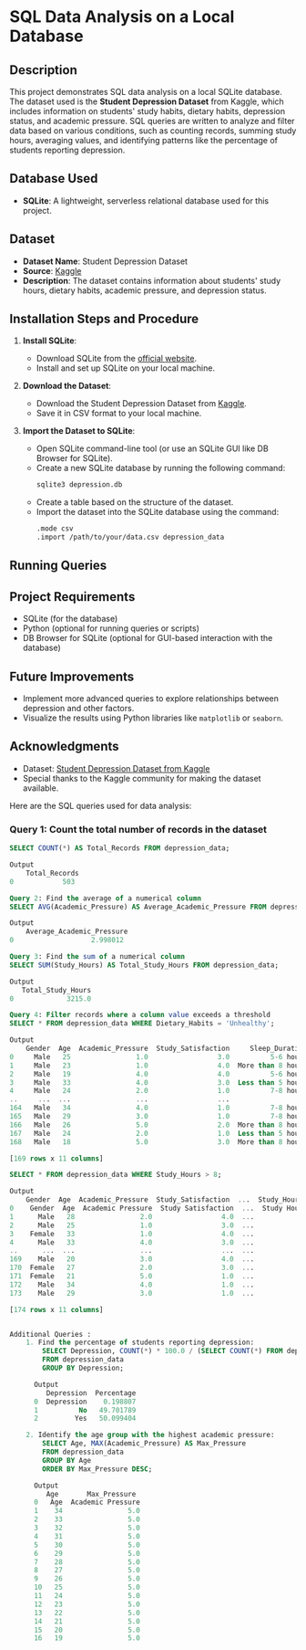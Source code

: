 # SQL Data Analysis on a Local Database

## Description
This project demonstrates SQL data analysis on a local SQLite database. The dataset used is the **Student Depression Dataset** from Kaggle, which includes information on students' study habits, dietary habits, depression status, and academic pressure. SQL queries are written to analyze and filter data based on various conditions, such as counting records, summing study hours, averaging values, and identifying patterns like the percentage of students reporting depression.

## Database Used
- **SQLite**: A lightweight, serverless relational database used for this project.

## Dataset
- **Dataset Name**: Student Depression Dataset
- **Source**: [Kaggle](https://www.kaggle.com/datasets)
- **Description**: The dataset contains information about students' study hours, dietary habits, academic pressure, and depression status.

## Installation Steps and Procedure

1. **Install SQLite**:
   - Download SQLite from the [official website](https://www.sqlite.org/download.html).
   - Install and set up SQLite on your local machine.

2. **Download the Dataset**:
   - Download the Student Depression Dataset from [Kaggle](https://www.kaggle.com/datasets).
   - Save it in CSV format to your local machine.

3. **Import the Dataset to SQLite**:
   - Open SQLite command-line tool (or use an SQLite GUI like DB Browser for SQLite).
   - Create a new SQLite database by running the following command:
     ```bash
     sqlite3 depression.db
     ```
   - Create a table based on the structure of the dataset.
   - Import the dataset into the SQLite database using the command:
     ```bash
     .mode csv
     .import /path/to/your/data.csv depression_data
     ```

## Running Queries

## Project Requirements
- SQLite (for the database)
- Python (optional for running queries or scripts)
- DB Browser for SQLite (optional for GUI-based interaction with the database)

## Future Improvements
- Implement more advanced queries to explore relationships between depression and other factors.
- Visualize the results using Python libraries like `matplotlib` or `seaborn`.

## Acknowledgments
- Dataset: [Student Depression Dataset from Kaggle](https://www.kaggle.com/datasets)
- Special thanks to the Kaggle community for making the dataset available.

Here are the SQL queries used for data analysis:

### Query 1: Count the total number of records in the dataset
```sql
SELECT COUNT(*) AS Total_Records FROM depression_data;

Output 
    Total_Records
0            503

Query 2: Find the average of a numerical column
SELECT AVG(Academic_Pressure) AS Average_Academic_Pressure FROM depression_data;

Output
    Average_Academic_Pressure
0                   2.998012

Query 3: Find the sum of a numerical column
SELECT SUM(Study_Hours) AS Total_Study_Hours FROM depression_data;

Output
   Total_Study_Hours
0             3215.0

Query 4: Filter records where a column value exceeds a threshold
SELECT * FROM depression_data WHERE Dietary_Habits = 'Unhealthy';

Output
    Gender  Age  Academic_Pressure  Study_Satisfaction     Sleep_Duration  ... Suicidal_Thoughts Study_Hours  Financial_Stress  Family_History_Mental_Illness Depression
0     Male   25                1.0                 3.0          5-6 hours  ...               Yes          10                 4                             No        Yes
1     Male   23                1.0                 4.0  More than 8 hours  ...               Yes           7                 2                            Yes         No
2     Male   19                4.0                 4.0          5-6 hours  ...               Yes           1                 4                            Yes        Yes
3     Male   33                4.0                 3.0  Less than 5 hours  ...               Yes          10                 1                             No        Yes
4     Male   24                2.0                 1.0          7-8 hours  ...               Yes          11                 5                             No        Yes
..     ...  ...                ...                 ...                ...  ...               ...         ...               ...                            ...        ...
164   Male   34                4.0                 1.0          7-8 hours  ...               Yes          11                 5                             No        Yes
165   Male   29                3.0                 1.0          7-8 hours  ...               Yes           9                 3                            Yes        Yes
166   Male   26                5.0                 2.0  More than 8 hours  ...                No           8                 3                             No        Yes
167   Male   24                2.0                 1.0  Less than 5 hours  ...               Yes           8                 5                             No        Yes
168   Male   18                5.0                 3.0  More than 8 hours  ...                No           6                 2                            Yes        Yes

[169 rows x 11 columns]

SELECT * FROM depression_data WHERE Study_Hours > 8;

Output
    Gender  Age  Academic_Pressure  Study_Satisfaction  ...  Study_Hours  Financial_Stress     Family_History_Mental_Illness  Depression
0    Gender  Age  Academic Pressure  Study Satisfaction  ...  Study Hours  Financial Stress  Family History of Mental Illness  Depression
1      Male   28                2.0                 4.0  ...            9                 2                               Yes          No
2      Male   25                1.0                 3.0  ...           10                 4                                No         Yes
3    Female   33                1.0                 4.0  ...           10                 3                                No          No
4      Male   33                4.0                 3.0  ...           10                 1                                No         Yes
..      ...  ...                ...                 ...  ...          ...               ...                               ...         ...
169    Male   20                3.0                 4.0  ...            9                 5                               Yes         Yes
170  Female   27                2.0                 3.0  ...           11                 2                               Yes          No
171  Female   21                5.0                 1.0  ...           12                 3                                No         Yes
172    Male   34                4.0                 1.0  ...           11                 5                                No         Yes
173    Male   29                3.0                 1.0  ...            9                 3                               Yes         Yes

[174 rows x 11 columns]


Additional Queries : 
    1. Find the percentage of students reporting depression:
        SELECT Depression, COUNT(*) * 100.0 / (SELECT COUNT(*) FROM depression_data) AS Percentage
        FROM depression_data
        GROUP BY Depression;

      Output
         Depression  Percentage
      0  Depression    0.198807
      1          No   49.701789
      2         Yes   50.099404

    2. Identify the age group with the highest academic pressure:
        SELECT Age, MAX(Academic_Pressure) AS Max_Pressure
        FROM depression_data
        GROUP BY Age
        ORDER BY Max_Pressure DESC;

      Output
         Age       Max_Pressure
      0   Age  Academic Pressure
      1    34                5.0
      2    33                5.0
      3    32                5.0
      4    31                5.0
      5    30                5.0
      6    29                5.0
      7    28                5.0
      8    27                5.0
      9    26                5.0
      10   25                5.0
      11   24                5.0
      12   23                5.0
      13   22                5.0
      14   21                5.0
      15   20                5.0
      16   19                5.0






